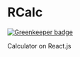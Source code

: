# RCalc

[![Greenkeeper badge](https://badges.greenkeeper.io/58162774/RCalc.svg)](https://greenkeeper.io/)

Calculator on React.js
